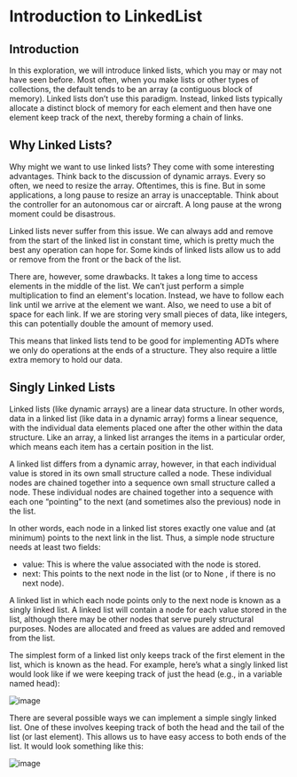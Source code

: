 # Introduction to LinkedList

## Introduction

In this exploration, we will introduce linked lists, which you may or may not have seen before. Most often, when you make lists or other types of collections, the default tends to be an array (a contiguous block of memory). Linked lists don’t use this paradigm. Instead, linked lists typically allocate a distinct block of memory for each element and then have one element keep track of the next, thereby forming a chain of links.

## Why Linked Lists?

Why might we want to use linked lists? They come with some interesting advantages. Think back to the discussion of dynamic arrays. Every so often, we need to resize the array. Oftentimes, this is fine. But in some applications, a long pause to resize an array is unacceptable. Think about the controller for an autonomous car or aircraft. A long pause at the wrong moment could be disastrous.

Linked lists never suffer from this issue. We can always add and remove from the start of the linked list in constant time, which is pretty much the best any operation can hope for. Some kinds of linked lists allow us to add or remove from the front or the back of the list.

There are, however, some drawbacks. It takes a long time to access elements in the middle of the list. We can’t just perform a simple multiplication to find an element's location. Instead, we have to follow each link until we arrive at the element we want. Also, we need to use a bit of space for each link. If we are storing very small pieces of data, like integers, this can potentially double the amount of memory used.

This means that linked lists tend to be good for implementing ADTs where we only do operations at the ends of a structure. They also require a little extra memory to hold our data.

## Singly Linked Lists

Linked lists (like dynamic arrays) are a linear data structure. In other words, data in a linked list (like data in a dynamic array) forms a linear sequence, with the individual data elements placed one after the other within the data structure. Like an array, a linked list arranges the items in a particular order, which means each item has a certain position in the list.

A linked list differs from a dynamic array, however, in that each individual value is stored in its own small structure called a node. These individual nodes are chained together into a sequence own small structure called a node. These individual nodes are chained together into a sequence with each one “pointing” to the next (and sometimes also the previous) node in the list.

In other words, each node in a linked list stores exactly one value and (at minimum) points to the next link in the list. Thus, a simple node structure needs at least two fields:

- value: This is where the value associated with the node is stored.
- next: This points to the next node in the list (or to None , if there is no next node).

A linked list in which each node points only to the next node is known as a singly linked list. A linked list will contain a node for each value stored in the list, although there may be other nodes that serve purely structural purposes. Nodes are allocated and freed as values are added and removed from the list.

The simplest form of a linked list only keeps track of the first element in the list, which is known as the head. For example, here’s what a singly linked list would look like if we were keeping track of just the head (e.g., in a variable named head):

![image](https://media.geeksforgeeks.org/wp-content/cdn-uploads/20200922124319/Singly-Linked-List1.png)

There are several possible ways we can implement a simple singly linked list. One of these involves keeping track of both the head and the tail of the list (or last element). This allows us to have easy access to both ends of the list. It would look something like this:

![image](https://www.cs.usfca.edu/~srollins/courses/cs112-f07/web/notes/linkedlists/ll3.gif)
